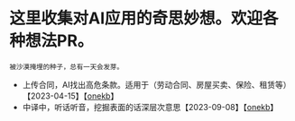 # 这里收集对AI应用的奇思妙想。欢迎各种想法PR。
```
被沙漠掩埋的种子，总有一天会发芽。
```

- 上传合同，AI找出高危条款。适用于（劳动合同、房屋买卖、保险、租赁等）【2023-04-15】【[onekb](https://github.com/onekb)】
- 中译中，听话听音，挖掘表面的话深层次意思【2023-09-08】【[onekb](https://github.com/onekb)】
